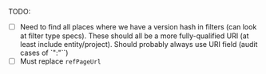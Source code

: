 TODO:

- [ ] Need to find all places where we have a version hash in filters (can look at filter type specs). These should all be a more fully-qualified URI (at least include entity/project). Should probably always use URI field (audit cases of `":"``)
- [ ] Must replace `refPageUrl`
